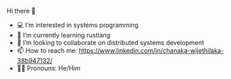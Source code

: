 Hi there 👋
- 💻 I’m interested in systems programming
- 🦀 I’m currently learning rustlang
- 💞️ I’m looking to collaborate on distributed systems development
- 📫 How to reach me: https://www.linkedin.com/in/chanaka-wijethilaka-38b947132/
- 🧔‍♂️ Pronouns: He/Him

<!---
crafter126/crafter126 is a ✨ special ✨ repository because its `README.md` (this file) appears on your GitHub profile.
You can click the Preview link to take a look at your changes.
--->
